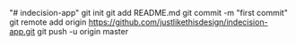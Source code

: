 "# indecision-app"  git init git add README.md git commit -m "first commit" git remote add origin https://github.com/justlikethisdesign/indecision-app.git git push -u origin master
